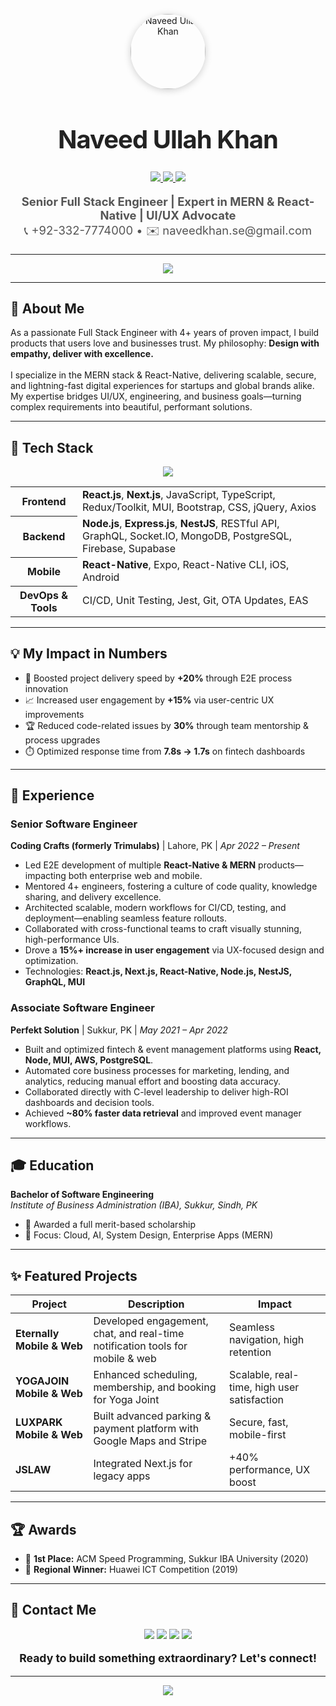 <p align="center">
  <img src="https://avatars.githubusercontent.com/u/95167243?v=4?s=200" width="120" alt="Naveed Ullah Khan" style="border-radius:50%;box-shadow:0 2px 12px #00000030;">
</p>

<h1 align="center" style="font-size: 2.5rem; font-family: 'SF Pro Display', 'Inter', Arial, sans-serif; letter-spacing:-1px; color: #222;">
  Naveed Ullah Khan
</h1>
<p align="center">
  <a href="https://www.linkedin.com/in/eng-naveed/" target="_blank">
    <img src="https://img.shields.io/badge/LinkedIn-0A66C2?logo=linkedin&logoColor=white" />
  </a>
  <a href="https://github.com/eng-naveed" target="_blank">
    <img src="https://img.shields.io/badge/GitHub-181717?logo=github&logoColor=white" />
  </a>
  <a href="https://stackoverflow.com/users/eng-naveed" target="_blank">
    <img src="https://img.shields.io/badge/Stack%20Overflow-F58025?logo=stackoverflow&logoColor=white" />
  </a>
</p>
<p align="center" style="font-size:1.15rem;color:#555;">
  <strong>Senior Full Stack Engineer | Expert in MERN & React-Native | UI/UX Advocate</strong>
  <br>
  <span>📞 +92-332-7774000 • ✉️ naveedkhan.se@gmail.com</span>
</p>

---

<div align="center">
  <img src="https://capsule-render.vercel.app/api?type=waving&color=gradient&height=220&section=header&text=Premium%20Engineering%20Craftsmanship&fontSize=36&fontColor=fff&desc=Designing%20Frictionless%20User%20Experiences&descSize=18" />
</div>

---

## 👋 About Me

As a passionate Full Stack Engineer with 4+ years of proven impact, I build products that users love and businesses trust. My philosophy: **Design with empathy, deliver with excellence.**  
<br>
I specialize in the MERN stack & React-Native, delivering scalable, secure, and lightning-fast digital experiences for startups and global brands alike. My expertise bridges UI/UX, engineering, and business goals—turning complex requirements into beautiful, performant solutions.

---

## 🚀 Tech Stack

<p align="center">
  <img src="https://skillicons.dev/icons?i=react,nextjs,redux,ts,js,nodejs,express,nestjs,graphql,mongodb,postgres,aws,firebase,figma,androidstudio,git,github,linux,docker" />
</p>

<table>
  <tr>
    <th>Frontend</th>
    <td><strong>React.js</strong>, <strong>Next.js</strong>, JavaScript, TypeScript, Redux/Toolkit, MUI, Bootstrap, CSS, jQuery, Axios</td>
  </tr>
  <tr>
    <th>Backend</th>
    <td><strong>Node.js</strong>, <strong>Express.js</strong>, <strong>NestJS</strong>, RESTful API, GraphQL, Socket.IO, MongoDB, PostgreSQL, Firebase, Supabase</td>
  </tr>
  <tr>
    <th>Mobile</th>
    <td><strong>React-Native</strong>, Expo, React-Native CLI, iOS, Android</td>
  </tr>
  <tr>
    <th>DevOps & Tools</th>
    <td>CI/CD, Unit Testing, Jest, Git, OTA Updates, EAS</td>
  </tr>
</table>

---

## 💡 My Impact in Numbers

- 🚀 Boosted project delivery speed by **+20%** through E2E process innovation
- 📈 Increased user engagement by **+15%** via user-centric UX improvements
- 🏆 Reduced code-related issues by **30%** through team mentorship & process upgrades
- ⏱️ Optimized response time from **7.8s → 1.7s** on fintech dashboards

---

## 🏢 Experience

### Senior Software Engineer  
**Coding Crafts (formerly Trimulabs)** | Lahore, PK | *Apr 2022 – Present*

- Led E2E development of multiple **React-Native & MERN** products—impacting both enterprise web and mobile.
- Mentored 4+ engineers, fostering a culture of code quality, knowledge sharing, and delivery excellence.
- Architected scalable, modern workflows for CI/CD, testing, and deployment—enabling seamless feature rollouts.
- Collaborated with cross-functional teams to craft visually stunning, high-performance UIs.
- Drove a **15%+ increase in user engagement** via UX-focused design and optimization.
- Technologies: **React.js, Next.js, React-Native, Node.js, NestJS, GraphQL, MUI**

### Associate Software Engineer  
**Perfekt Solution** | Sukkur, PK | *May 2021 – Apr 2022*

- Built and optimized fintech & event management platforms using **React, Node, MUI, AWS, PostgreSQL**.
- Automated core business processes for marketing, lending, and analytics, reducing manual effort and boosting data accuracy.
- Collaborated directly with C-level leadership to deliver high-ROI dashboards and decision tools.
- Achieved **~80% faster data retrieval** and improved event manager workflows.

---

## 🎓 Education

**Bachelor of Software Engineering**  
*Institute of Business Administration (IBA), Sukkur, Sindh, PK*  
- 🏅 Awarded a full merit-based scholarship
- 🧠 Focus: Cloud, AI, System Design, Enterprise Apps (MERN)

---

## ✨ Featured Projects

| Project | Description | Impact |
|---------|-------------|--------|
| **Eternally Mobile & Web** | Developed engagement, chat, and real-time notification tools for mobile & web | Seamless navigation, high retention |
| **YOGAJOIN Mobile & Web** | Enhanced scheduling, membership, and booking for Yoga Joint | Scalable, real-time, high user satisfaction |
| **LUXPARK Mobile & Web** | Built advanced parking & payment platform with Google Maps and Stripe | Secure, fast, mobile-first |
| **JSLAW** | Integrated Next.js for legacy apps | +40% performance, UX boost |

---

## 🏆 Awards

- 🥇 **1st Place:** ACM Speed Programming, Sukkur IBA University (2020)
- 🏅 **Regional Winner:** Huawei ICT Competition (2019)

---

## 📲 Contact Me

<p align="center">
  <a href="mailto:naveedkhan.se@gmail.com"><img src="https://img.shields.io/badge/Email-EA4335?logo=gmail&logoColor=white"></a>
  <a href="https://www.linkedin.com/in/eng-naveed/"><img src="https://img.shields.io/badge/LinkedIn-0A66C2?logo=linkedin&logoColor=white"></a>
  <a href="https://github.com/eng-naveed"><img src="https://img.shields.io/badge/GitHub-181717?logo=github&logoColor=white"></a>
  <a href="https://stackoverflow.com/users/eng-naveed"><img src="https://img.shields.io/badge/Stack%20Overflow-F58025?logo=stackoverflow&logoColor=white"></a>
</p>
<p align="center" style="font-size:1.1rem;">
  <strong>Ready to build something extraordinary? Let's connect!</strong>
</p>

---

<p align="center">
  <img src="https://readme-typing-svg.herokuapp.com/?font=Inter&size=28&duration=3500&color=16A085&center=true&vCenter=true&width=700&lines=Crafting+Digital+Experiences+That+Convert;Building+with+Empathy%2C+Designing+for+Delight;Let's+Create+Your+Next+Success+Story!">
</p>

